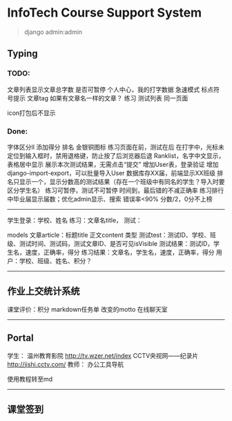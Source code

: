 # InfoTech Course Support System

> django admin:admin

## Typing 
### TODO:
文章列表显示文章总字数
是否可暂停
个人中心，我的打字数据
急速模式
标点符号提示
文章tag
如果有文章名一样的文章？
练习 测试列表 同一页面

icon打包后不显示

### Done:
字体区分lI
添加得分
排名 金银铜图标
练习页面在前，测试在后
在打字中，光标未定位到输入框时，禁用退格键，防止按了后浏览器后退
Ranklist，名字中文显示，表格居中显示
展示本次测试结果，无需点击“提交”
增加User表，登录验证
增加django-import-export，可以批量导入User
数据库存XX届，前端显示XX班级
排名只显示一个，显示分数高的测试结果（存在一个班级中有同名的学生？导入时要区分学生名）
练习可暂停，测试不可暂停
时间到，最后错的不减正确率
练习排行中毕业届显示届数；优化admin显示、搜索
错误率<90% 分数/2，0分不上榜

---
学生登录：学校、姓名
练习：文章名title，
测试：

models
文章article：标题title 正文content 类型
测试test：测试ID、学校、班级、测试时间、测试码，测试文章ID、是否可见isVisible
测试结果：测试ID，学生名，速度，正确率，得分
练习结果：文章名，学生名，速度，正确率，得分
用户：学校、班级、姓名、积分？


---


## 作业上交统计系统

课堂评价：积分
markdown任务单
改变的motto
在线聊天室


---


## Portal
学生：
温州教育影院 http://tv.wzer.net/index
CCTV央视网——纪录片 http://jishi.cctv.com/
教师：
办公工具导航

使用教程转至md

---

## 课堂签到